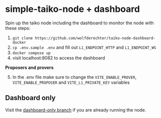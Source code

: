 # simple-taiko-node + dashboard

Spin up the taiko node including the dashboard to monitor the node with these steps:

1. `git clone https://github.com/wolfderechter/taiko-node-dashboard-docker`
2. `cp .env.sample .env` and fill out `L1_ENDPOINT_HTTP` and `L1_ENDPOINT_WS`
3. `docker compose up`
4. visit localhost:8082 to access the dashboard

**Proposers and provers**

5. In the .env file make sure to change the `VITE_ENABLE_PROVER`, `VITE_ENABLE_PROPOSER` and `VITE_L1_PRIVATE_KEY` variables

## Dashboard only

Visit the [dashboard-only branch](https://github.com/wolfderechter/taiko-node-dashboard-docker/tree/dashboard-only) if you are already running the node.